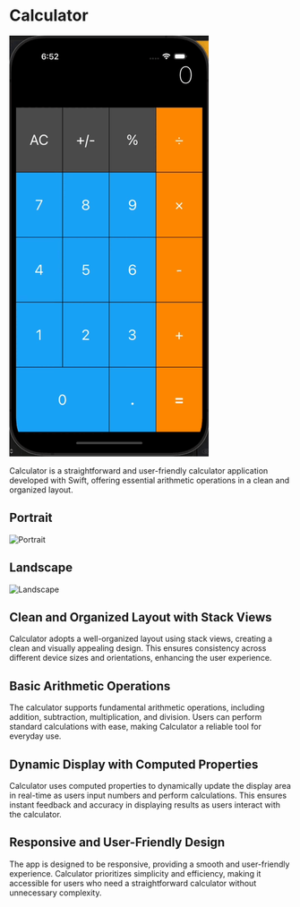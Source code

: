 # Calculator 

![Calculator](Documentation/Calculator.gif)

Calculator is a straightforward and user-friendly calculator application developed with Swift, offering essential arithmetic operations in a clean and organized layout.

## Portrait

![Portrait](Documentation/Portrait.png)

## Landscape
![Landscape](Documentation/Landscape.png)

## Clean and Organized Layout with Stack Views

Calculator adopts a well-organized layout using stack views, creating a clean and visually appealing design. This ensures consistency across different device sizes and orientations, enhancing the user experience.

## Basic Arithmetic Operations

The calculator supports fundamental arithmetic operations, including addition, subtraction, multiplication, and division. Users can perform standard calculations with ease, making Calculator a reliable tool for everyday use.

## Dynamic Display with Computed Properties

Calculator uses computed properties to dynamically update the display area in real-time as users input numbers and perform calculations. This ensures instant feedback and accuracy in displaying results as users interact with the calculator.

## Responsive and User-Friendly Design

The app is designed to be responsive, providing a smooth and user-friendly experience. Calculator prioritizes simplicity and efficiency, making it accessible for users who need a straightforward calculator without unnecessary complexity.
